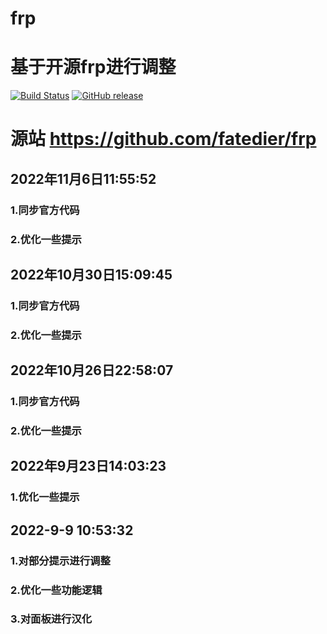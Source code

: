 
# frp
# 基于开源frp进行调整
[![Build Status](https://circleci.com/gh/fatedier/frp.svg?style=shield)](https://circleci.com/gh/fatedier/frp)
[![GitHub release](https://img.shields.io/github/tag/fatedier/frp.svg?label=release)](https://github.com/fatedier/frp/releases)
# 源站 https://github.com/fatedier/frp

## 2022年11月6日11:55:52
### 1.同步官方代码
### 2.优化一些提示

## 2022年10月30日15:09:45
### 1.同步官方代码
### 2.优化一些提示

## 2022年10月26日22:58:07
### 1.同步官方代码
### 2.优化一些提示

## 2022年9月23日14:03:23
### 1.优化一些提示

## 2022-9-9 10:53:32
### 1.对部分提示进行调整
### 2.优化一些功能逻辑
### 3.对面板进行汉化